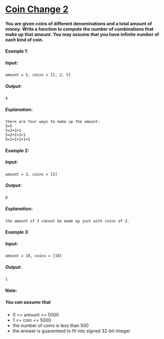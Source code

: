 # [Coin Change 2](https://leetcode.com/explore/challenge/card/june-leetcoding-challenge/539/week-1-june-1st-june-7th/3353/)

#### You are given coins of different denominations and a total amount of money. Write a function to compute the number of combinations that make up that amount. You may assume that you have infinite number of each kind of coin.
 

#### Example 1:

##### Input: 
```
amount = 5, coins = [1, 2, 5]
```
##### Output: 
```
4 
```
##### Explanation: 
```
there are four ways to make up the amount:
5=5
5=2+2+1
5=2+1+1+1
5=1+1+1+1+1
```

#### Example 2:

##### Input:
```
amount = 3, coins = [2]
```
##### Output:
```
0
```
##### Explanation:
```
the amount of 3 cannot be made up just with coins of 2.
```


#### Example 3:

##### Input:
```
amount = 10, coins = [10] 
```
##### Output: 
```
1
```

#### Note:

##### You can assume that

- 0 <= amount <= 5000
- 1 <= coin <= 5000
- the number of coins is less than 500
- the answer is guaranteed to fit into signed 32-bit integer
